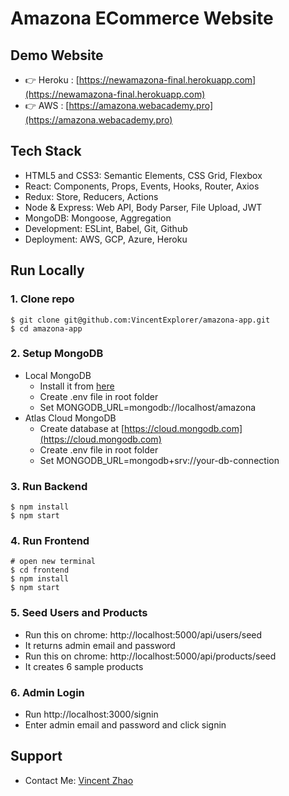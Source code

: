# Amazona ECommerce Website

## Demo Website

- 👉 Heroku : [https://newamazona-final.herokuapp.com](https://newamazona-final.herokuapp.com)
- 👉 AWS : [https://amazona.webacademy.pro](https://amazona.webacademy.pro)

## Tech Stack

- HTML5 and CSS3: Semantic Elements, CSS Grid, Flexbox
- React: Components, Props, Events, Hooks, Router, Axios
- Redux: Store, Reducers, Actions
- Node & Express: Web API, Body Parser, File Upload, JWT
- MongoDB: Mongoose, Aggregation
- Development: ESLint, Babel, Git, Github
- Deployment: AWS, GCP, Azure, Heroku

## Run Locally

### 1. Clone repo

```
$ git clone git@github.com:VincentExplorer/amazona-app.git
$ cd amazona-app
```

### 2. Setup MongoDB

- Local MongoDB
  - Install it from [here](https://www.mongodb.com/try/download/community)
  - Create .env file in root folder
  - Set MONGODB_URL=mongodb://localhost/amazona  
- Atlas Cloud MongoDB
  - Create database at [https://cloud.mongodb.com](https://cloud.mongodb.com)
  - Create .env file in root folder
  - Set MONGODB_URL=mongodb+srv://your-db-connection

### 3. Run Backend

```
$ npm install
$ npm start
```

### 4. Run Frontend

```
# open new terminal
$ cd frontend
$ npm install
$ npm start
```

### 5. Seed Users and Products

- Run this on chrome: http://localhost:5000/api/users/seed
- It returns admin email and password
- Run this on chrome: http://localhost:5000/api/products/seed
- It creates 6 sample products

### 6. Admin Login

- Run http://localhost:3000/signin
- Enter admin email and password and click signin

## Support

- Contact Me: [Vincent Zhao](mailto:Wencheng.Zhao21@gmail.com)
